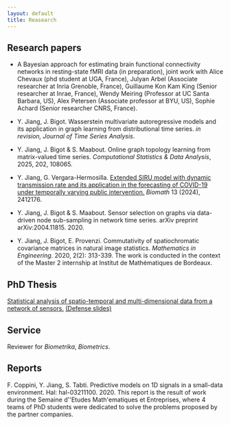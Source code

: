 ```yaml
---
layout: default
title: Reasearch
---
```


## Research papers
- A Bayesian approach for estimating brain functional connectivity networks in resting-state fMRI data (in preparation), joint work with Alice Chevaux (phd student at UGA, France), Julyan Arbel (Associate researcher at Inria Grenoble, France), Guillaume Kon Kam King (Senior researcher at Inrae, France), Wendy Meiring (Professor at UC Santa Barbara, US), Alex Petersen (Associate professor at BYU, US), Sophie Achard (Senior researcher CNRS, France). 

- Y. Jiang, J. Bigot. Wasserstein multivariate autoregressive models and its application in graph learning from distributional time series. *in revision, Journal of Time Series Analysis*.

- Y. Jiang, J. Bigot & S. Maabout. Online graph topology learning from matrix-valued time series. *Computational Statistics & Data Analysis*, 2025, 202, 108065.

- Y. Jiang, G. Vergara-Hermosilla. <a href="https://biomath.math.bas.bg/biomath/index.php/biomath/article/view/j.biomath.2024.12.176">Extended SIRU model with dynamic transmission rate and its application in the forecasting of COVID-19 under temporally varying public intervention.</a> *Biomath* 13 (2024), 2412176.

- Y. Jiang, J. Bigot & S. Maabout. Sensor selection on graphs via data-driven node sub-sampling in network time series.  arXiv preprint arXiv:2004.11815. 2020.

- Y. Jiang, J. Bigot, E. Provenzi. Commutativity of spatiochromatic covariance matrices in natural image statistics. *Mathematics in Engineering*. 2020, 2(2): 313-339. The work is conducted in the context of the Master 2 internship at Institut de Mathématiques de Bordeaux.


## PhD Thesis

<a href="https://theses.hal.science/tel-04062432/">Statistical analysis of spatio-temporal and multi-dimensional data from a network of sensors.</a> <a href="/assets/defense.pdf"> (Defense slides) </a>

## Service
Reviewer for *Biometrika*, *Biometrics*.

## Reports

F. Coppini, Y. Jiang, S. Tabti. Predictive models on 1D signals in a small-data environment. Hal: hal-03211100. 2020. This report is the result of work during the Semaine d'\'Etudes Math\'ematiques et Entreprises, where 4 teams of PhD students were dedicated to solve the problems proposed by the partner companies.
